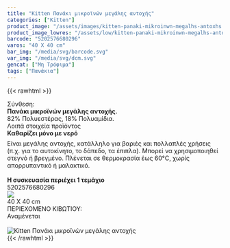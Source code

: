 ```yaml
---
title: "Kitten Πανάκι μικροϊνών μεγάλης αντοχής"
categories: ["Kitten"]
product_image: "/assets/images/kitten-panaki-mikroinwn-megalhs-antoxhs.jpg"
product_image_lowres: "/assets/low/kitten-panaki-mikroinwn-megalhs-antoxhs.jpg"
barcode: "5202576680296"
varos: "40 Χ 40 cm"
bar_img: "/media/svg/barcode.svg"
var_img: "/media/svg/dcm.svg"
gencat: ["Μη Τρόφιμα"]
tags: ["Πανάκια"]
---
```

{{< rawhtml >}}

<div class="sload220"><div class="product"><div id="sistatika">Σύνθεση:</div><div class="alltext"><b>Πανάκι μικροϊνών μεγάλης αντοχής.</b><br>82% Πολυεστέρας, 18% Πολυαμίδια.<br></div><div id="loipa">Λοιπά στοιχεία προϊόντος</div><div class="alltext"><b style="margin:0">Καθαρίζει μόνο με νερό<img src="https://lh3.googleusercontent.com/-b0P8LoIAcCU/W8uA8gYqmYI/AAAAAAAACJo/CqIArNVCDMES9xhyJeGfvaBD6ytwDUgugCEwYBhgL/drop%25404x.png" style="width:12px;margin-bottom:10px;margin-left:10px"></b><br>Είναι μεγάλης αντοχής, κατάλληλο για βαριές και πολλαπλές χρήσεις (π.χ. για το αυτοκίνητο, το δάπεδο, τα έπιπλα). Μπορεί να χρησιμοποιηθεί στεγνό ή βρεγμένο. Πλένεται σε θερμοκρασία έως 60°C, χωρίς απορρυπαντικό ή μαλακτικό.<br><br><b>Η συσκευασία περιέχει 1 τεμάχιο</b><br></div><div id="barcode"><div id="barimage1"></div><span id="bartext">5202576680296</span></div><div id="varos"><div id="varosimage" style="margin:0"><img src="https://sites.google.com/site/sklplfiles/files/dim3.png"></div><span id="varostext">40 Χ 40 cm</span></div><div id="kivotio">ΠΕΡΙΕΧΟΜΕΝΟ ΚΙΒΩΤΙΟΥ:<br>Αναμένεται</div><br><div class="pimg"><img alt="Kitten Πανάκι μικροϊνών μεγάλης αντοχής" title="Kitten Πανάκι μικροϊνών μεγάλης αντοχής" src="/assets/images/kitten-panaki-mikroinwn-megalhs-antoxhs.jpg"></div></div></div>
{{< /rawhtml >}}


